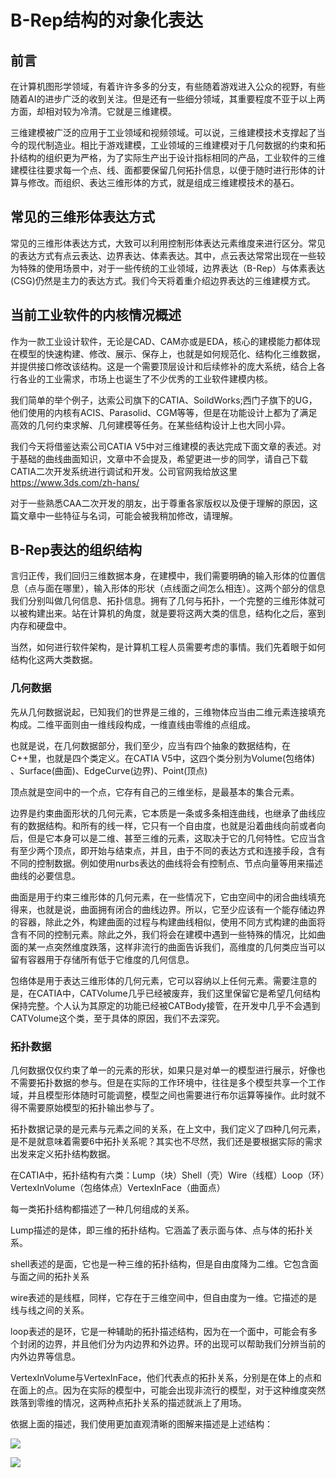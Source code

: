# B-Rep结构的对象化表达

## 前言

在计算机图形学领域，有着许许多多的分支，有些随着游戏进入公众的视野，有些随着AI的进步广泛的收到关注。但是还有一些细分领域，其重要程度不亚于以上两方面，却相对较为冷清。它就是三维建模。

三维建模被广泛的应用于工业领域和视频领域。可以说，三维建模技术支撑起了当今的现代制造业。相比于游戏建模，工业领域的三维建模对于几何数据的约束和拓扑结构的组织更为严格，为了实际生产出于设计指标相同的产品，工业软件的三维建模往往要求每一个点、线、面都要保留几何拓扑信息，以便于随时进行形体的计算与修改。而组织、表达三维形体的方式，就是组成三维建模技术的基石。

## 常见的三维形体表达方式

常见的三维形体表达方式，大致可以利用控制形体表达元素维度来进行区分。常见的表达方式有点云表达、边界表达、体素表达。其中，点云表达常常出现在一些较为特殊的使用场景中，对于一些传统的工业领域，边界表达（B-Rep）与体素表达(CSG)仍然是主力的表达方式。我们今天将着重介绍边界表达的三维建模方式。

## 当前工业软件的内核情况概述

作为一款工业设计软件，无论是CAD、CAM亦或是EDA，核心的建模能力都体现在模型的快速构建、修改、展示、保存上，也就是如何规范化、结构化三维数据，并提供接口修改该结构。这是一个需要顶层设计和后续修补的庞大系统，结合上各行各业的工业需求，市场上也诞生了不少优秀的工业软件建模内核。

我们简单的举个例子，达索公司旗下的CATIA、SoildWorks;西门子旗下的UG，他们使用的内核有ACIS、Parasolid、CGM等等，但是在功能设计上都为了满足高效的几何约束求解、几何建模等任务。在某些结构设计上也大同小异。

我们今天将借鉴达索公司CATIA V5中对三维建模的表达完成下面文章的表述。对于基础的曲线曲面知识，文章中不会提及，希望更进一步的同学，请自己下载CATIA二次开发系统进行调试和开发。公司官网我给放这里 https://www.3ds.com/zh-hans/

对于一些熟悉CAA二次开发的朋友，出于尊重各家版权以及便于理解的原因，这篇文章中一些特征与名词，可能会被我稍加修改，请理解。

## B-Rep表达的组织结构

言归正传，我们回归三维数据本身，在建模中，我们需要明确的输入形体的位置信息（点与面在哪里），输入形体的形状（点线面之间怎么相连）。这两个部分的信息我们分别叫做几何信息、拓扑信息。拥有了几何与拓扑，一个完整的三维形体就可以被构建出来。站在计算机的角度，就是要将这两大类的信息，结构化之后，塞到内存和硬盘中。

当然，如何进行软件架构，是计算机工程人员需要考虑的事情。我们先着眼于如何结构化这两大类数据。

### 几何数据

先从几何数据说起，已知我们的世界是三维的，三维物体应当由二维元素连接填充构成。二维平面则由一维线段构成，一维直线由零维的点组成。

也就是说，在几何数据部分，我们至少，应当有四个抽象的数据结构，在C++里，也就是四个类定义。在CATIA V5中，这四个类分别为Volume(包络体) 、Surface(曲面)、EdgeCurve(边界)、Point(顶点)

顶点就是空间中的一个点，它存有自己的三维坐标，是最基本的集合元素。

边界是约束曲面形状的几何元素，它本质是一条或多条相连曲线，也继承了曲线应有的数据结构。和所有的线一样，它只有一个自由度，也就是沿着曲线向前或者向后，但是它本身可以是二维、甚至三维的元素，这取决于它的几何特性。它应当含有至少两个顶点，即开始与结束点，并且，由于不同的表达方式和连接手段，含有不同的控制数据。例如使用nurbs表达的曲线将会有控制点、节点向量等用来描述曲线的必要信息。

曲面是用于约束三维形体的几何元素，在一些情况下，它由空间中的闭合曲线填充得来，也就是说，曲面拥有闭合的曲线边界。所以，它至少应该有一个能存储边界的容器，除此之外，构建曲面的过程与构建曲线相似，使用不同方式构建的曲面将含有不同的控制元素。除此之外，我们将会在建模中遇到一些特殊的情况，比如曲面的某一点突然维度跌落，这样非流行的曲面告诉我们，高维度的几何类应当可以留有容器用于存储所有低于它维度的几何信息。

包络体是用于表达三维形体的几何元素，它可以容纳以上任何元素。需要注意的是，在CATIA中，CATVolume几乎已经被废弃，我们这里保留它是希望几何结构保持完整。个人认为其原定的功能已经被CATBody接管，在开发中几乎不会遇到CATVolume这个类，至于具体的原因，我们不去深究。

### 拓扑数据

几何数据仅仅约束了单一的元素的形状，如果只是对单一的模型进行展示，好像也不需要拓扑数据的参与。但是在实际的工作环境中，往往是多个模型共享一个工作域，并且模型形体随时可能调整，模型之间也需要进行布尔运算等操作。此时就不得不需要原始模型的拓扑输出参与了。

拓扑数据记录的是元素与元素之间的关系，在上文中，我们定义了四种几何元素，是不是就意味着需要6中拓扑关系呢？其实也不尽然，我们还是要根据实际的需求出发来定义拓扑结构数据。

在CATIA中，拓扑结构有六类：Lump（块）Shell（壳）Wire（线框）Loop（环）VertexInVolume（包络体点）VertexInFace（曲面点）

每一类拓扑结构都描述了一种几何组成的关系。

Lump描述的是体，即三维的拓扑结构。它涵盖了表示面与体、点与体的拓扑关系。

shell表述的是面，它也是一种三维的拓扑结构，但是自由度降为二维。它包含面与面之间的拓扑关系

wire表述的是线框，同样，它存在于三维空间中，但自由度为一维。它描述的是线与线之间的关系。

loop表述的是环，它是一种辅助的拓扑描述结构，因为在一个面中，可能会有多个封闭的边界，并且他们分为内边界和外边界。环的出现可以帮助我们分辨当前的内外边界等信息。

VertexInVolume与VertexInFace，他们代表点的拓扑关系，分别是在体上的点和在面上的点。因为在实际的模型中，可能会出现非流行的模型，对于这种维度突然跌落到零维的情况，这两种点拓扑关系的描述就派上了用场。

依据上面的描述，我们使用更加直观清晰的图解来描述是上述结构：

![](C:\Bolg\image\0902\cat_class.png)

![](C:\Bolg\image\0902\cat_topo_stru.png)

